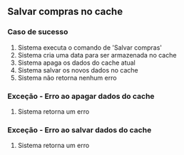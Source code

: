 ## Salvar compras no cache
### Caso de sucesso
1. Sistema executa o comando de 'Salvar compras'
2. Sistema cria uma data para ser armazenada no cache
3. Sistema apaga os dados do cache atual
4. Sistema salvar os novos dados no cache
5. Sistema não retorna nenhum erro

### Exceção - Erro ao apagar dados do cache
1. Sistema retorna um erro

### Exceção - Erro ao salvar dados do cache
1. Sistema retorna um erro
